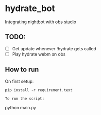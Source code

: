 # hydrate_bot
Integrating nightbot with obs studio
## TODO:
-[ ] Get update whenever !hydrate gets called
-[ ] Play hydrate webm on obs

## How to run
On first setup:
```
pip install -r requirement.text

To run the script:
```
python main.py
```
